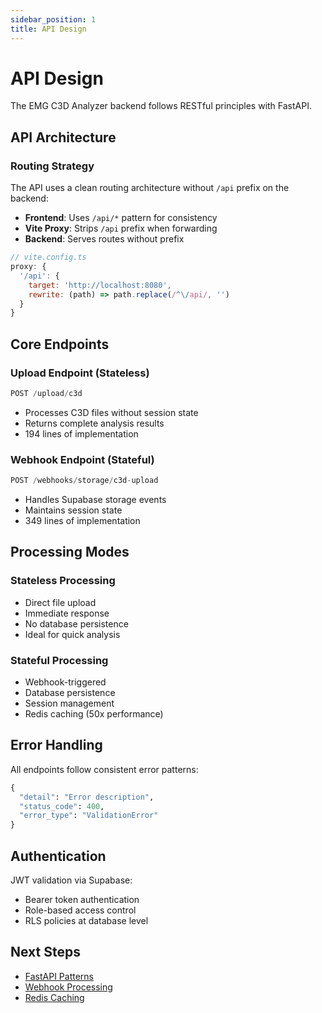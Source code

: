 ```yaml
---
sidebar_position: 1
title: API Design
---
```


# API Design

The EMG C3D Analyzer backend follows RESTful principles with FastAPI.

## API Architecture

### Routing Strategy

The API uses a clean routing architecture without `/api` prefix on the backend:

- **Frontend**: Uses `/api/*` pattern for consistency
- **Vite Proxy**: Strips `/api` prefix when forwarding
- **Backend**: Serves routes without prefix

```javascript
// vite.config.ts
proxy: {
  '/api': {
    target: 'http://localhost:8080',
    rewrite: (path) => path.replace(/^\/api/, '')
  }
}
```

## Core Endpoints

### Upload Endpoint (Stateless)
```python
POST /upload/c3d
```
- Processes C3D files without session state
- Returns complete analysis results
- 194 lines of implementation

### Webhook Endpoint (Stateful)
```python
POST /webhooks/storage/c3d-upload
```
- Handles Supabase storage events
- Maintains session state
- 349 lines of implementation

## Processing Modes

### Stateless Processing
- Direct file upload
- Immediate response
- No database persistence
- Ideal for quick analysis

### Stateful Processing
- Webhook-triggered
- Database persistence
- Session management
- Redis caching (50x performance)

## Error Handling

All endpoints follow consistent error patterns:

```python
{
  "detail": "Error description",
  "status_code": 400,
  "error_type": "ValidationError"
}
```

## Authentication

JWT validation via Supabase:
- Bearer token authentication
- Role-based access control
- RLS policies at database level

## Next Steps

- [FastAPI Patterns](./fastapi-patterns)
- [Webhook Processing](./webhook-processing)
- [Redis Caching](./redis-caching)